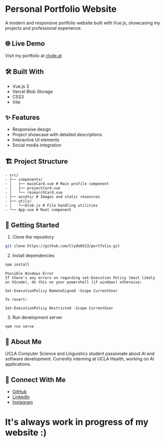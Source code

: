 # Personal Portfolio Website

A modern and responsive portfolio website built with Vue.js, showcasing my projects and professional experience.

## 🌐 Live Demo

Visit my portfolio at [clyde.at](clyde.at)

## 🛠️ Built With

- Vue.js 3
- Vercel Blob Storage
- CSS3
- Vite

## ✨ Features

- Responsive design
- Project showcase with detailed descriptions
- Interactive UI elements
- Social media integration

## 🏗️ Project Structure
```
- src/
- ├── components/
- │   ├── mainCard.vue # Main profile component
- │   ├── projectCard.vue
- │   └── researchCard.vue
- ├── assets/ # Images and static resources
- ├── utils/
- │   └──blob.js # File handling utilities
- └── App.vue # Root component
```

## 🚀 Getting Started

1. Clone the repository
```bash
git clone https://github.com/Clyde0513/portfolio.git
```

2. Install dependencies
```bash
npm install
```

```
Possible Windows Error
If there's any errors on regarding set-Execution Policy (most likely on VScode), do this on your powershell (if windows) otherwise:

Set-ExecutionPolicy RemoteSigned -Scope CurrentUser 

To revert:

Set-ExecutionPolicy Restricted -Scope CurrentUser
```

3. Run development server
```bash
npm run serve
```

## 👤 About Me

UCLA Computer Science and Linguistics student passionate about AI and software development. Currently interning at UCLA Health, working on AI applications.

## 🔗 Connect With Me

- [GitHub](https://github.com/Clyde0513)
- [LinkedIn](https://www.linkedin.com/in/clydevillacrusis/)
- [Instagram](https://www.instagram.com/sagec1313/)

# It's always work in progress of my website :)

